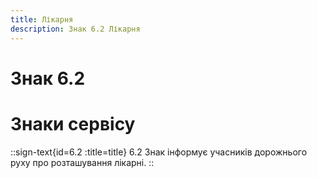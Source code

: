 ```yaml
---
title: Лікарня
description: Знак 6.2 Лікарня
---
```

# Знак 6.2
# Знаки сервісу
::sign-text{id=6.2 :title=title}
6.2 Знак інформує учасників дорожнього руху про розташування лікарні.
::